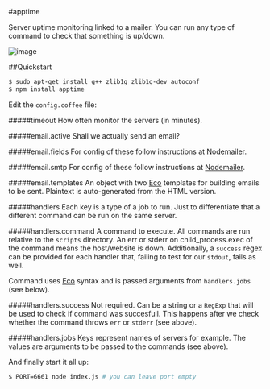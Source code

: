 #apptime

Server uptime monitoring linked to a mailer. You can run any type of command to check that something is up/down.

![image](https://raw.github.com/radekstepan/apptime/master/example.png)

##Quickstart

```bash
$ sudo apt-get install g++ zlib1g zlib1g-dev autoconf
$ npm install apptime
```

Edit the `config.coffee` file:

#####timeout
How often monitor the servers (in minutes).

#####email.active
Shall we actually send an email?

#####email.fields
For config of these follow instructions at [Nodemailer](https://github.com/andris9/Nodemailer#e-mail-message-fields).

#####email.smtp
For config of these follow instructions at [Nodemailer](https://github.com/andris9/Nodemailer#setting-up-smtp).

#####email.templates
An object with two [Eco](https://github.com/sstephenson/eco) templates for building emails to be sent. Plaintext is auto-generated from the HTML version.

#####handlers
Each key is a type of a job to run. Just to differentiate that a different command can be run on the same server.

#####handlers.command
A command to execute. All commands are run relative to the `scripts` directory. An err or stderr on child_process.exec of the command means the host/website is down. Additionally, a `success` regex can be provided for each handler that, failing to test for our `stdout`, fails as well.

Command uses [Eco](https://github.com/sstephenson/eco) syntax and is passed arguments from `handlers.jobs` (see below).

#####handlers.success
Not required. Can be a string or a `RegExp` that will be used to check if command was succesfull. This happens after we check whether the command throws `err` or `stderr` (see above).

#####handlers.jobs
Keys represent names of servers for example. The values are arguments to be passed to the commands (see above).

And finally start it all up:

```bash
$ PORT=6661 node index.js # you can leave port empty
```